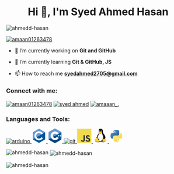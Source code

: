 
<h1 align="center">Hi 👋, I'm Syed Ahmed Hasan</h1>
<p align="left"> <img src="https://komarev.com/ghpvc/?username=ahmedd-hasan&label=Profile%20views&color=0e75b6&style=flat" alt="ahmedd-hasan" /> </p>

<p align="left"> <a href="https://twitter.com/amaan01263478" target="blank"><img src="https://img.shields.io/twitter/follow/amaan01263478?logo=twitter&style=for-the-badge" alt="amaan01263478" /></a> </p>

- 🔭 I’m currently working on **Git and GitHub**

- 🌱 I’m currently learning **Git & GitHub, JS**

- 📫 How to reach me **syedahmed2705@gmail.com**

<h3 align="left">Connect with me:</h3>
<p align="left">
<a href="https://twitter.com/amaan01263478" target="blank"><img align="center" src="https://raw.githubusercontent.com/rahuldkjain/github-profile-readme-generator/master/src/images/icons/Social/twitter.svg" alt="amaan01263478" height="30" width="40" /></a>
<a href="https://linkedin.com/in/syed-ahmed-a339351b7/" target="blank"><img align="center" src="https://raw.githubusercontent.com/rahuldkjain/github-profile-readme-generator/master/src/images/icons/Social/linked-in-alt.svg" alt="syed ahmed" height="30" width="40" /></a>
<a href="https://instagram.com/amaaan_." target="blank"><img align="center" src="https://raw.githubusercontent.com/rahuldkjain/github-profile-readme-generator/master/src/images/icons/Social/instagram.svg" alt="amaaan_." height="30" width="40" /></a>
</p>

<h3 align="left">Languages and Tools:</h3>
<p align="left"> <a href="https://www.arduino.cc/" target="_blank" rel="noreferrer"> <img src="https://cdn.worldvectorlogo.com/logos/arduino-1.svg" alt="arduino" width="40" height="40"/> </a> <a href="https://www.cprogramming.com/" target="_blank" rel="noreferrer"> <img src="https://raw.githubusercontent.com/devicons/devicon/master/icons/c/c-original.svg" alt="c" width="40" height="40"/> </a> <a href="https://www.w3schools.com/cpp/" target="_blank" rel="noreferrer"> <img src="https://raw.githubusercontent.com/devicons/devicon/master/icons/cplusplus/cplusplus-original.svg" alt="cplusplus" width="40" height="40"/> </a> <a href="https://git-scm.com/" target="_blank" rel="noreferrer"> <img src="https://www.vectorlogo.zone/logos/git-scm/git-scm-icon.svg" alt="git" width="40" height="40"/> </a> <a href="https://developer.mozilla.org/en-US/docs/Web/JavaScript" target="_blank" rel="noreferrer"> <img src="https://raw.githubusercontent.com/devicons/devicon/master/icons/javascript/javascript-original.svg" alt="javascript" width="40" height="40"/> </a> <a href="https://www.linux.org/" target="_blank" rel="noreferrer"> <img src="https://raw.githubusercontent.com/devicons/devicon/master/icons/linux/linux-original.svg" alt="linux" width="40" height="40"/> </a> <a href="https://www.python.org" target="_blank" rel="noreferrer"> <img src="https://raw.githubusercontent.com/devicons/devicon/master/icons/python/python-original.svg" alt="python" width="40" height="40"/> </a> </p>

<p><img align="left" src="https://github-readme-stats.vercel.app/api/top-langs?username=ahmedd-hasan&show_icons=true&locale=en&layout=compact" alt="ahmedd-hasan" /></p>

<p>&nbsp;<img align="center" src="https://github-readme-stats.vercel.app/api?username=ahmedd-hasan&show_icons=true&locale=en" alt="ahmedd-hasan" /></p>

<p><img align="center" src="https://github-readme-streak-stats.herokuapp.com/?user=ahmedd-hasan&" alt="ahmedd-hasan" /></p>
